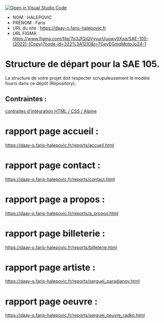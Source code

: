 [![Open in Visual Studio Code](https://classroom.github.com/assets/open-in-vscode-c66648af7eb3fe8bc4f294546bfd86ef473780cde1dea487d3c4ff354943c9ae.svg)](https://classroom.github.com/online_ide?assignment_repo_id=9708366&assignment_repo_type=AssignmentRepo)
- NOM : HALEPOVIC
- PRÉNOM : Faris
- URL du site : https://daay-o.faris-halepovic.fr
- URL FIGMA : https://www.figma.com/file/7q3JfQiQVyvurUuuwv0Xsq/SAE-105-(2022)-(Copy)?node-id=322%3A1210&t=7GeyEGmqMptoJo24-1

# Structure de départ pour la SAE 105.

La structure de votre projet doit respecter scrupuleusement le modèle fourni dans ce dépôt (Repository).

## Contraintes :
[contraites d'intégration HTML / CSS / Alpine](https://moodle.univ-fcomte.fr/mod/page/view.php?id=645799)

# rapport page accueil : 
https://daay-o.faris-halepovic.fr/reports/accueil.html

# rapport page contact :
https://daay-o.faris-halepovic.fr/reports/contact.html

# rapport page a propos : 
https://daay-o.faris-halepovic.fr/reports/a_propos.html

# rapport page billeterie : 
https://daay-o.faris-halepovic.fr/reports/billeterie.html

# rapport page artiste : 
https://daay-o.faris-halepovic.fr/reports/serguei_paradjanov.html

# rapport page oeuvre : 
https://daay-o.faris-halepovic.fr/reports/serguei_oeuvre_radko.html